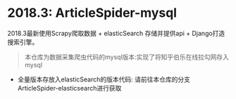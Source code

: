 # 2018.3: ArticleSpider-mysql


2018.3最新使用Scrapy爬取数据 + elasticSearch 存储并提供api + Django打造搜索引擎。



>本仓库为数据采集爬虫代码的mysql版本:实现了将知乎伯乐在线拉勾网存入mysql


- 全量版本存放入elasticSearch的版本代码: 请前往本仓库的分支ArticleSpider-elasticsearch进行获取


